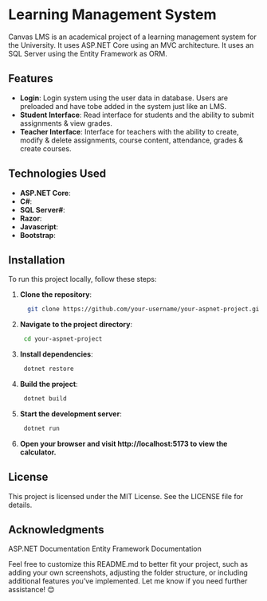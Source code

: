 
# Learning Management System 

Canvas LMS is an academical project of a learning management system for the University. It uses ASP.NET Core using an MVC architecture. It uses an SQL Server using the Entity Framework as ORM. 

## Features

- **Login**: Login system using the user data in database. Users are preloaded and have tobe added in the system just like an LMS. 
- **Student Interface**: Read interface for students and the ability to submit assignments & view grades. 
- **Teacher Interface**:  Interface for teachers with the ability to create, modify & delete assignments, course content, attendance, grades & create courses.

## Technologies Used

- **ASP.NET Core**: 
- **C#**: 
- **SQL Server#**: 
- **Razor**: 
- **Javascript**: 
- **Bootstrap**: 

## Installation

To run this project locally, follow these steps:

1. **Clone the repository**:
   ```bash
     git clone https://github.com/your-username/your-aspnet-project.git
2. **Navigate to the project directory**:
   ```bash
    cd your-aspnet-project
   
3. **Install dependencies**:
   ```bash
    dotnet restore

4. **Build the project**:
   ```bash
    dotnet build

4. **Start the development server**:
   ```bash
    dotnet run

5. **Open your browser and visit http://localhost:5173 to view the calculator.**

## License
This project is licensed under the MIT License. See the LICENSE file for details.

## Acknowledgments

ASP.NET Documentation
Entity Framework Documentation

Feel free to customize this README.md to better fit your project, such as adding your own screenshots, adjusting the folder structure, or including additional features you’ve implemented. Let me know if you need further assistance! 😊
